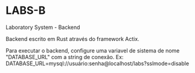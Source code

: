 # LABS-B
Laboratory System - Backend

Backend escrito em Rust através do framework Actix.

Para executar o backend, configure uma variavel de sistema de nome "DATABASE_URL" com a string de conexão.
Ex: DATABASE_URL=mysql://usuário:senha@localhost/labs?sslmode=disable
